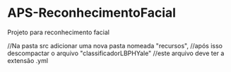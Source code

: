 # APS-ReconhecimentoFacial
Projeto para reconhecimento facial

//Na pasta src adicionar uma nova pasta nomeada "recursos", 
//após isso descompactar o arquivo "classificadorLBPHYale"
//este arquivo deve ter a extensão .yml

